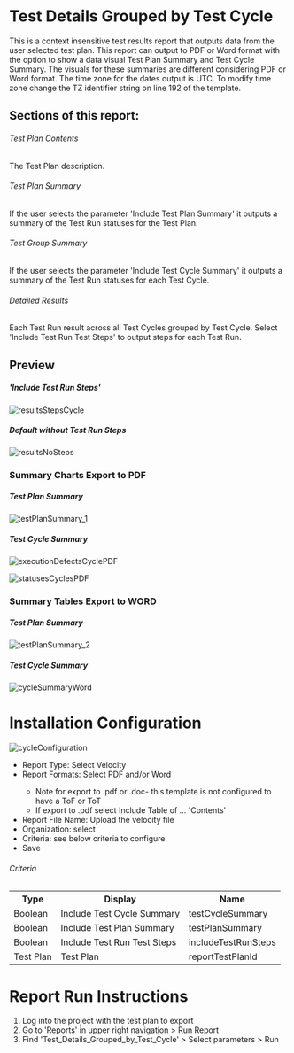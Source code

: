 # Test Details Grouped by Test Cycle 
This is a context insensitive test results report that outputs data from the user selected test plan. This report can output to PDF or Word format with the option to show a data visual Test Plan Summary and Test Cycle Summary. The visuals for these summaries are different considering PDF or Word format. The time zone for the dates output is UTC. To modify time zone change the TZ identifier string on line 192 of the template.

## Sections of this report: 
######  Test Plan Contents 
The Test Plan description. 
######  Test Plan Summary 
If the user selects the parameter 'Include Test Plan Summary' it outputs a summary of the Test Run statuses for the Test Plan.  
######  Test Group Summary 
If the user selects the parameter 'Include Test Cycle Summary' it outputs a summary of the Test Run statuses for each Test Cycle. 
######  Detailed Results
Each Test Run result across all Test Cycles grouped by Test Cycle. Select 'Include Test Run Test Steps' to output steps for each Test Run.

## Preview 
##### 'Include Test Run Steps'

![resultsStepsCycle](https://github.com/jamasoftware-ps/Community-Reports/assets/99203913/c5420020-bfec-47c6-8df9-e632b93f9dc5)


##### Default without Test Run Steps

![resultsNoSteps](https://github.com/jamasoftware-ps/Community-Reports/assets/99203913/51569ed0-90cd-4d43-9b12-bcfe58d217f9)


### Summary Charts Export to PDF 

##### Test Plan Summary 

![testPlanSummary_1](https://github.com/jamasoftware-ps/Community-Reports/assets/99203913/7339b80e-12be-46a7-b0fd-d4bbf2e0fb92)


##### Test Cycle Summary 

![executionDefectsCyclePDF](https://github.com/jamasoftware-ps/Community-Reports/assets/99203913/8638a6f1-46a1-4592-8e8a-02811ab70853)

![statusesCyclesPDF](https://github.com/jamasoftware-ps/Community-Reports/assets/99203913/f9579c0d-0291-4925-b5d0-866672acf83c)


### Summary Tables Export to WORD

##### Test Plan Summary 

![testPlanSummary_2](https://github.com/jamasoftware-ps/Community-Reports/assets/99203913/3a2e8f0e-22c6-4e6b-962c-8ff0fad0a588)


##### Test Cycle Summary 

![cycleSummaryWord](https://github.com/jamasoftware-ps/Community-Reports/assets/99203913/0eb5514b-00c6-4173-8ad0-a7ce4be69470)

# Installation Configuration 

![cycleConfiguration](https://github.com/jamasoftware-ps/Community-Reports/assets/99203913/ead565ab-5239-4e75-b740-2e1c30878057)


<ul> 
  <li>Report Type: Select Velocity</li>
  <li>Report Formats: Select PDF and/or Word</li>
  <ul>
    <li>Note for export to .pdf or .doc- this template is not configured to have a ToF or ToT</li>
    <li>If export to .pdf select Include Table of ... 'Contents'</li>
  </ul>
  <li>Report File Name: Upload the velocity file</li>
  <li>Organization: select</li>
  <li>Criteria: see below criteria to configure</li>
  <li>Save</li>
</ul>

<h6>Criteria</h6>
<table>
  <tr>
    <th>Type</th>
    <th>Display</th>
    <th>Name</th>
  </tr>
  <tr>
    <td>Boolean</td>
    <td>Include Test Cycle Summary</td>
    <td>testCycleSummary</td>
  </tr>
  <tr>
    <td>Boolean</td>
    <td>Include Test Plan Summary</td>
    <td>testPlanSummary</td>
  </tr>
   <tr>
    <td>Boolean</td>
    <td>Include Test Run Test Steps</td>
    <td>includeTestRunSteps</td>
  </tr>
   <tr>
    <td>Test Plan</td>
    <td>Test Plan</td>
    <td>reportTestPlanId</td>
  </tr>
</table>


# Report Run Instructions 
<ol>
  <li>Log into the project with the test plan to export</li>
  <li>Go to 'Reports' in upper right navigation > Run Report</li>
  <li>Find 'Test_Details_Grouped_by_Test_Cycle' > Select parameters > Run </li>
</ol>
